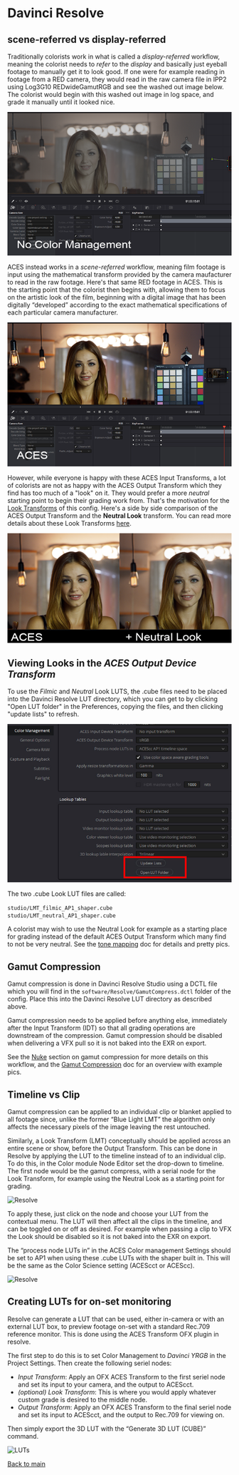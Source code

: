 # Davinci Resolve


## scene-referred vs display-referred 

Traditionally colorists work in what is called a *display-referred* workflow, meaning the colorist needs to *refer* to the *display* and basically just eyeball footage to manually get it to look good. If one were for example reading in footage from a RED camera, they would read in the raw camera file in IPP2 using Log3G10 REDwideGamutRGB and see the washed out image below. The colorist would begin with this washed out image in log space, and grade it manually until it looked nice.

![pic](img/Resolve10.png)

ACES instead works in a *scene-referred* workflow, meaning film footage is input using the mathematical transform provided by the camera maufacturer to read in the raw footage. Here's that same RED footage in ACES. This is the starting point that the colorist then begins with, allowing them to focus on the artistic look of the film, beginning with a digital image that has been digitally “developed” according to the exact mathematical specifications of each particular camera manufacturer. 

![pic](img/Resolve11.png)

However, while everyone is happy with these ACES Input Transforms, a lot of colorists are not as happy with the ACES Output Transform which they find has too much of a "look" on it. They would prefer a more *neutral* starting point to begin their grading work from. That's the motivation for the [Look Transforms](tonemap.md) of this config. Here's a side by side comparison of the ACES Output Transform and the **Neutral Look** transform. You can read more details about these Look Transforms [here](tonemap.md).

![pic](img/Resolve12.png)


## Viewing Looks in the *ACES Output Device Transform*

To use the *Filmic* and *Neutral* Look LUTS, the .cube files need to be placed into the Davinci Resolve LUT directory, which you can get to by clicking "Open LUT folder" in the Preferences, copying the files, and then clicking "update lists" to refresh. 

![Resolve](img/Resolve2.jpg)

The two .cube Look LUT files are called:

````studio/LMT_filmic_AP1_shaper.cube```` <br>
````studio/LMT_neutral_AP1_shaper.cube````

A colorist may wish to use the Neutral Look for example as a starting place for grading instead of the default ACES Output Transform which many find to not be very neutral. See the [tone mapping](tonemap.md) doc for details and pretty pics.

## Gamut Compression

Gamut compression is done in Davinci Resolve Studio using a DCTL file which you will find in the ````software/Resolve/GamutCompress.dctl```` folder of the config. Place this into the Davinci Resolve LUT directory as described above. 

Gamut compression needs to be applied before anything else, immediately after the Input Transform (IDT) so that all grading operations are downstream of the compression. Gamut compression should be disabled when delivering a VFX pull so it is not baked into the EXR on export. 

See the [Nuke](Nuke.md) section on gamut compression for more details on this workflow, and the [Gamut Compression](gamut.md) doc for an overview with example pics. 

## Timeline vs Clip

Gamut compression can be applied to an individual clip or blanket applied to all footage since, unlike the former “Blue Light LMT” the algorithm only affects the necessary pixels of the image leaving the rest untouched.

Similarly, a Look Transform (LMT) conceptually should be applied across an entire scene or show, before the Output Transform. This can be done in Resolve by applying the LUT to the timeline instead of to an individual clip. To do this, in the Color module Node Editor set the drop-down to timeline. The first node would be the gamut compress, with a serial node for the Look Transform, for example using the Neutral Look as a starting point for grading.

![Resolve](img/Resolve1.jpg)

To apply these, just click on the node and choose your LUT from the contextual menu. The LUT will then affect all the clips in the timeline, and can be toggled on or off as desired. For example when passing a clip to VFX the Look should be disabled so it is not baked into the EXR on export. 

The “process node LUTs in” in the ACES Color management Settings should be set to AP1 when using these .cube LUTs with the shaper built in. This will be the same as the Color Science setting  (ACEScct or ACEScc). 

![Resolve](img/Resolve3.jpg)

## Creating LUTs for on-set monitoring

Resolve can generate a LUT that can be used, either in-camera or with an external LUT box, to preview footage on-set with a standard Rec.709 reference monitor. This is done using the ACES Transform OFX plugin in resolve. 

The first step to do this is to set Color Management to *Davinci YRGB* in the Project Settings. Then create the following seriel nodes:

- *Input Transform*: Apply an OFX ACES Transform to the first seriel node and set its input to your camera, and the output to ACEScct. 
- *(optional) Look Transform*: This is where you would apply whatever custom grade is desired to the middle node. 
- *Output Transform*: Apply an OFX ACES Transform to the final seriel node and set its input to ACEScct, and the output to Rec.709 for viewing on.

Then simply export the 3D LUT with the “Generate 3D LUT (CUBE)” command.

![LUTs](img/Resolve13.png)





[Back to main](../StdX_ACES)
